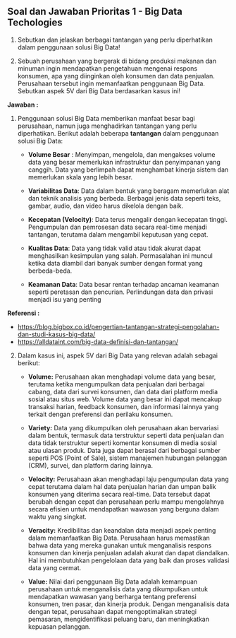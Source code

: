 ## Soal dan Jawaban Prioritas 1 - Big Data Techologies

1. Sebutkan dan jelaskan berbagai tantangan yang perlu diperhatikan dalam penggunaan solusi Big Data!

2. Sebuah perusahaan yang bergerak di bidang produksi makanan dan minuman ingin mendapatkan pengetahuan mengenai respons konsumen, apa yang diinginkan oleh konsumen dan data penjualan. Perusahaan tersebut ingin memanfaatkan penggunaan Big Data. Sebutkan aspek 5V dari Big Data berdasarkan kasus ini!

**Jawaban :**

1. Penggunaan solusi Big Data memberikan manfaat besar bagi perusahaan, namun juga menghadirkan tantangan yang perlu diperhatikan. Berikut adalah beberapa **tantangan** dalam penggunaan solusi Big Data:
    - **Volume Besar** : Menyimpan, mengelola, dan mengakses volume data yang besar memerlukan infrastruktur dan penyimpanan yang canggih. Data yang berlimpah dapat menghambat kinerja sistem dan memerlukan skala yang lebih besar.

    - **Variabilitas Data**: Data dalam bentuk yang beragam memerlukan alat dan teknik analisis yang berbeda. Berbagai jenis data seperti teks, gambar, audio, dan video harus dikelola dengan baik.

    - **Kecepatan (Velocity)**: Data terus mengalir dengan kecepatan tinggi. Pengumpulan dan pemrosesan data secara real-time menjadi tantangan, terutama dalam mengambil keputusan yang cepat.

    - **Kualitas Data**: Data yang tidak valid atau tidak akurat dapat menghasilkan kesimpulan yang salah. Permasalahan ini muncul ketika data diambil dari banyak sumber dengan format yang berbeda-beda.

    - **Keamanan Data**: Data besar rentan terhadap ancaman keamanan seperti peretasan dan pencurian. Perlindungan data dan privasi menjadi isu yang penting

**Referensi :**
- https://blog.bigbox.co.id/pengertian-tantangan-strategi-pengolahan-dan-studi-kasus-big-data/
- https://alldataint.com/big-data-definisi-dan-tantangan/

2. Dalam kasus ini, aspek 5V dari Big Data yang relevan adalah sebagai berikut:

    - **Volume:** Perusahaan akan menghadapi volume data yang besar, terutama ketika mengumpulkan data penjualan dari berbagai cabang, data dari survei konsumen, dan data dari platform media sosial atau situs web. Volume data yang besar ini dapat mencakup transaksi harian, feedback konsumen, dan informasi lainnya yang terkait dengan preferensi dan perilaku konsumen.

    - **Variety:** Data yang dikumpulkan oleh perusahaan akan bervariasi dalam bentuk, termasuk data terstruktur seperti data penjualan dan data tidak terstruktur seperti komentar konsumen di media sosial atau ulasan produk. Data juga dapat berasal dari berbagai sumber seperti POS (Point of Sale), sistem manajemen hubungan pelanggan (CRM), survei, dan platform daring lainnya.

    - **Velocity:** Perusahaan akan menghadapi laju pengumpulan data yang cepat terutama dalam hal data penjualan harian dan umpan balik konsumen yang diterima secara real-time. Data tersebut dapat berubah dengan cepat dan perusahaan perlu mampu mengolahnya secara efisien untuk mendapatkan wawasan yang berguna dalam waktu yang singkat.

    - **Veracity:** Kredibilitas dan keandalan data menjadi aspek penting dalam memanfaatkan Big Data. Perusahaan harus memastikan bahwa data yang mereka gunakan untuk menganalisis respons konsumen dan kinerja penjualan adalah akurat dan dapat diandalkan. Hal ini membutuhkan pengelolaan data yang baik dan proses validasi data yang cermat.

    - **Value:** Nilai dari penggunaan Big Data adalah kemampuan perusahaan untuk menganalisis data yang dikumpulkan untuk mendapatkan wawasan yang berharga tentang preferensi konsumen, tren pasar, dan kinerja produk. Dengan menganalisis data dengan tepat, perusahaan dapat mengoptimalkan strategi pemasaran, mengidentifikasi peluang baru, dan meningkatkan kepuasan pelanggan.